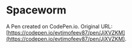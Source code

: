 # Spaceworm

A Pen created on CodePen.io. Original URL: [https://codepen.io/evtimofeev87/pen/JjXVZKM](https://codepen.io/evtimofeev87/pen/JjXVZKM).


